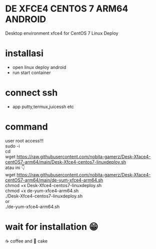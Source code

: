 # DE XFCE4 CENTOS 7 ARM64 ANDROID
Desktop environment xfce4 for CentOS 7 Linux Deploy
# installasi
- open linux deploy android <br>
- run start container
# connect ssh
- app putty,termux,juicessh etc
# command
user root access!!!<br>
sudo -i <br>
cd <br>
wget https://raw.githubusercontent.com/nobita-gamerz/Desk-Xface4-centOS7-arm64/main/Desk-Xfce4-centos7-linuxdeploy.sh <br>
atau ini 👇
<br>
wget https://raw.githubusercontent.com/nobita-gamerz/Desk-Xface4-centOS7-arm64/main/de-yum-xfce4-arm64.sh
<br>
chmod +x Desk-Xfce4-centos7-linuxdeploy.sh
<br>
chmod +x de-yum-xfce4-arm64.sh
<br>
./Desk-Xfce4-centos7-linuxdeploy.sh
<br>
or
<br>
./de-yum-xfce4-arm64.sh
# wait for installation 😁
☕ coffee and 🍰 cake
